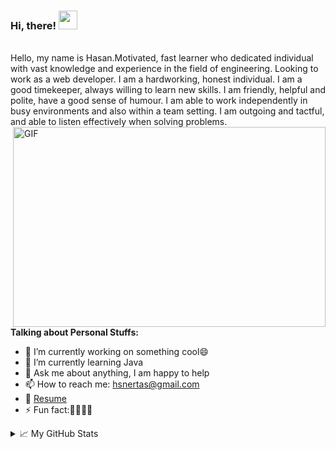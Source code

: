 
### Hi, there! <img src="https://raw.githubusercontent.com/MartinHeinz/MartinHeinz/master/wave.gif" width="30px">
<br />
Hello, my name is Hasan.Motivated, fast learner who dedicated individual with vast knowledge and experience in the field of engineering. Looking to work as a web developer. I am a hardworking, honest individual. I am a good timekeeper, always willing to learn new skills. I am friendly, helpful and polite, have a good sense of humour. I am able to work independently in busy environments and also within a team setting. I am outgoing and tactful, and able to listen effectively when solving problems.
<br />
 <img align="right" alt="GIF" src="https://images.squarespace-cdn.com/content/v1/5a73ebc649fc2b564f716b47/1577333378745-Q5RWH442NURHBOD2RRLJ/ke17ZwdGBToddI8pDm48kPoswlzjSVMM-SxOp7CV59BZw-zPPgdn4jUwVcJE1ZvWQUxwkmyExglNqGp0IvTJZamWLI2zvYWH8K3-s_4yszcp2ryTI0HqTOaaUohrI8PI6FXy8c9PWtBlqAVlUS5izpdcIXDZqDYvprRqZ29Pw0o/avento.gif?raw=true" width="500" height="320" />
 
 **Talking about Personal Stuffs:**

- 🔭 I’m currently working on something cool😄
- 🌱 I’m currently learning Java
- 💬 Ask me about anything, I am happy to help
- 📫 How to reach me: hsnertas@gmail.com
- 📝 [Resume](https://docs.google.com/document/d/1GPxtKpkNCPhKEbuCaihdOBoTPnu0RRIc-tqVfkPgduk/edit?usp=sharing)
- ⚡ Fun fact:🤔🤔🤔🤔 

<details>

<summary>📈 My GitHub Stats</summary>

<p align="center"> <img src="https://github-readme-stats.vercel.app/api?username=hsnertas&show_icons=true&theme=gotham" alt="hsnertas" />

</details>
